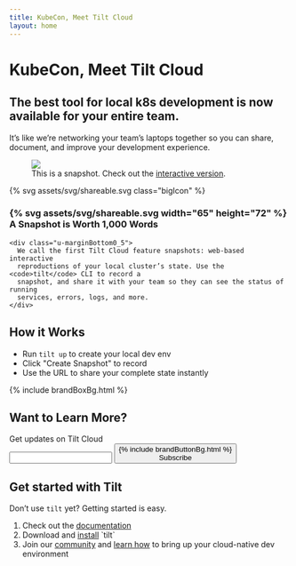 ```yaml
---
title: KubeCon, Meet Tilt Cloud
layout: home
---
```


# KubeCon, Meet Tilt Cloud

<h2 class="subtitle">
The best tool for local k8s development is now available for your entire
team.
</h2>

<div class="subtitleAside u-marginBottom2">
It’s like we’re networking your team’s laptops together so you can share,
document, and improve your development experience.
</div>


<div class="u-maxWidthContent u-marginBottom2">
  <figure>
    <a href="https://cloud.tilt.dev/snapshot/AYSV59gLhM3GVMuuR28="><img src="/assets/img/snapshot-screenshot.png"></a>
    <figcaption>This is a snapshot. Check out the <a href="https://cloud.tilt.dev/snapshot/AYSV59gLhM3GVMuuR28=">interactive version</a>.</figcaption>
  </figure>
</div>

<div class="row u-marginBottom2_5 u-marginBottomUnitOnMobile">
  <div class="col-1of4 u-hideOnMobile">
    <div>{% svg assets/svg/shareable.svg class="bigIcon" %}</div>
  </div>
  <div class="col-3of4 u-maxWidth100OnMobile">
    <h3 class="u-minHeight72OnMobile">
      <div class="h3-icon u-showOnlyOnMobile">{% svg assets/svg/shareable.svg width="65" height="72" %}</div>
      A Snapshot is Worth 1,000 Words
    </h3>
    
    <div class="u-marginBottom0_5">
      We call the first Tilt Cloud feature snapshots: web-based interactive
      reproductions of your local cluster’s state. Use the <code>tilt</code> CLI to record a
      snapshot, and share it with your team so they can see the status of running
      services, errors, logs, and more.
    </div>
  </div>
</div>

<div class="landingBlock u-marginBottom2">

<h2>How it Works</h2>

<ul class="supportingExampleList">
<li>Run <code>tilt up</code> to create your local dev env</li>
<li>Click "Create Snapshot" to record</li>
<li>Use the URL to share your complete state instantly</li>
</ul>
</div>


<div class="brandBox u-marginBottom2_5">
{% include brandBoxBg.html %}
<h2 class="section u-marginBottom0_5">Want to Learn More?</h2>

<div class="ctaSubscribe u-marginTop1">
  <form action="https://www.getdrip.com/forms/51510969/submissions" method="post" data-drip-embedded-form="51510969">
    <div class="u-marginBottom0_25"><label for="drip-email">Get updates on Tilt Cloud</label></div>
    <div class="ctaSubscribe-formItem">
      <input class="inputBox u-heightBrandButton u-marginRight0_75" type="email" id="drip-email" name="fields[email]" value="" />
      <button class="brandButton" type="submit" data-drip-attribute="sign-up-button">
        {% include brandButtonBg.html %}
        <div class="buttonLabel brandButton-text">
          Subscribe
        </div>
      </button>
    </div>
    <div style="display: none;" aria-hidden="true">
      <label for="website">Website</label><br />
      <input type="text" id="website" name="website" tabindex="-1" autocomplete="false" value="" />
    </div>
  </form>
</div>
</div>

## Get started with Tilt

Don’t use `tilt` yet? Getting started is easy.

<ol>
  <li>Check out the <a href="https://docs.tilt.dev">documentation</a></li>
  <li>Download and <a href="https://docs.tilt.dev/install.html">install</a> `tilt`</li>
  <li>Join our <a href="https://docs.tilt.dev/#community">community</a>
      and <a href="https://docs.tilt.dev/tutorial.html">learn how</a> to bring up your cloud-native dev environment</li>
</ol>
